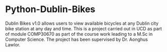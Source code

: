 # Python-Dublin-Bikes
Dublin Bikes v1.0 allows users to view available bicycles at any Dublin city bike station at any day and time.  This is a project carried out in UCD as part of module COMP30670 as part of the course work leading to a M.Sc in Computer Science. The project has been supervised by Dr. Aonghus Lawlor.
